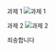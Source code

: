 과제 1
![과제 1](https://user-images.githubusercontent.com/80961414/118433978-2b172500-b717-11eb-890c-641f8951dfb5.PNG)

과제 2
![과제 2](https://user-images.githubusercontent.com/80961414/118433981-2c485200-b717-11eb-9213-98caa366ef7e.PNG)

죄송합니다
